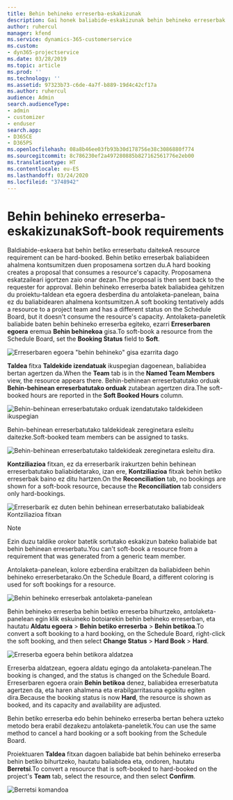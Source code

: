 ```yaml
---
title: Behin behineko erreserba-eskakizunak
description: Gai honek baliabide-eskakizunak behin behineko erreserbak egiteari buruzko informazioa ematen du.
author: ruhercul
manager: kfend
ms.service: dynamics-365-customerservice
ms.custom:
- dyn365-projectservice
ms.date: 03/28/2019
ms.topic: article
ms.prod: ''
ms.technology: ''
ms.assetid: 97323b73-c6de-4a7f-b889-19d4c42cf17a
ms.author: ruhercul
audience: Admin
search.audienceType:
- admin
- customizer
- enduser
search.app:
- D365CE
- D365PS
ms.openlocfilehash: 08a8b46ee03fb93b30d178756e38c3086880f774
ms.sourcegitcommit: 8c786230ef2a497280885b827162561776e2eb00
ms.translationtype: HT
ms.contentlocale: eu-ES
ms.lasthandoff: 03/24/2020
ms.locfileid: "3748942"
---
```

# <a name="soft-book-requirements"></a><span data-ttu-id="3b6a0-103">Behin behineko erreserba-eskakizunak</span><span class="sxs-lookup"><span data-stu-id="3b6a0-103">Soft-book requirements</span></span>

<span data-ttu-id="3b6a0-104">Baldiabide-eskaera bat behin betiko erreserbatu daiteke</span><span class="sxs-lookup"><span data-stu-id="3b6a0-104">A resource requirement can be hard-booked.</span></span> <span data-ttu-id="3b6a0-105">Behin betiko erreserbak baliabideen ahalmena kontsumitzen duen proposamena sortzen du.</span><span class="sxs-lookup"><span data-stu-id="3b6a0-105">A hard booking creates a proposal that consumes a resource's capacity.</span></span> <span data-ttu-id="3b6a0-106">Proposamena eskatzaileari igortzen zaio onar dezan.</span><span class="sxs-lookup"><span data-stu-id="3b6a0-106">The proposal is then sent back to the requester for approval.</span></span> <span data-ttu-id="3b6a0-107">Behin behineko erreserba batek baliabidea gehitzen du proiektu-taldean eta egoera desberdina du antolaketa-panelean, baina ez du baliabidearen ahalmena kontsumitzen.</span><span class="sxs-lookup"><span data-stu-id="3b6a0-107">A soft booking tentatively adds a resource to a project team and has a different status on the Schedule Board, but it doesn't consume the resource's capacity.</span></span> <span data-ttu-id="3b6a0-108">Antolaketa-paneletik baliabide baten behin behineko erreserba egiteko, ezarri **Erreserbaren egoera** eremua **Behin behinekoa** gisa.</span><span class="sxs-lookup"><span data-stu-id="3b6a0-108">To soft-book a resource from the Schedule Board, set the **Booking Status** field to **Soft**.</span></span>

![Erreserbaren egoera "behin behineko" gisa ezarrita dago](media/Resource-Management-image77.png)

<span data-ttu-id="3b6a0-110">**Taldea** fitxa **Taldekide izendatuak** ikuspegian dagoenean, baliabidea bertan agertzen da.</span><span class="sxs-lookup"><span data-stu-id="3b6a0-110">When the **Team** tab is in the **Named Team Members** view, the resource appears there.</span></span> <span data-ttu-id="3b6a0-111">Behin-behinean erreserbatutako orduak **Behin-behinean erreserbatutako orduak** zutabean agertzen dira.</span><span class="sxs-lookup"><span data-stu-id="3b6a0-111">The soft-booked hours are reported in the **Soft Booked Hours** column.</span></span>

![Behin-behinean erreserbatutako orduak izendatutako taldekideen ikuspegian](media/Resource-Management-image78.png)

<span data-ttu-id="3b6a0-113">Behin-behinean erreserbatutako taldekideak zereginetara esleitu daitezke.</span><span class="sxs-lookup"><span data-stu-id="3b6a0-113">Soft-booked team members can be assigned to tasks.</span></span>

![Behin-behinean erreserbatutako taldekideak zereginetara esleitu dira.](media/Resource-Management-image79.png)

<span data-ttu-id="3b6a0-115">**Kontziliazioa** fitxan, ez da erreserbarik irakurtzen behin behinean erreserbatutako baliabidetarako, izan ere, **Kontziliazioa** fitxak behin betiko erreserbak baino ez ditu hartzen.</span><span class="sxs-lookup"><span data-stu-id="3b6a0-115">On the **Reconciliation** tab, no bookings are shown for a soft-book resource, because the **Reconciliation** tab considers only hard-bookings.</span></span>

![Erreserbarik ez duten behin behinean erreserbatutako baliabideak Kontziliazioa fitxan](media/Resource-Management-image80.png)

> [!NOTE]
> <span data-ttu-id="3b6a0-117">Ezin duzu taldike orokor batetik sortutako eskakizun bateko baliabide bat behin behinean erreserbatu.</span><span class="sxs-lookup"><span data-stu-id="3b6a0-117">You can't soft-book a resource from a requirement that was generated from a generic team member.</span></span>

<span data-ttu-id="3b6a0-118">Antolaketa-panelean, kolore ezberdina erabiltzen da baliabideen behin behineko erreserbetarako.</span><span class="sxs-lookup"><span data-stu-id="3b6a0-118">On the Schedule Board, a different coloring is used for soft bookings for a resource.</span></span>

![Behin behineko erreserbak antolaketa-panelean](media/Resource-Management-image81.png)

<span data-ttu-id="3b6a0-120">Behin behineko erreserba behin betiko erreserba bihurtzeko, antolaketa-panelean egin klik eskuineko botoiarekin behin behineko erreserban, eta hautatu **Aldatu egoera** \> **Behin betiko erreserba** \> **Behin betikoa**.</span><span class="sxs-lookup"><span data-stu-id="3b6a0-120">To convert a soft booking to a hard booking, on the Schedule Board, right-click the soft booking, and then select **Change Status** \> **Hard Book** \> **Hard**.</span></span>

![Erreserba egoera behin betikora aldatzea](media/Resource-Management-image82.png)

<span data-ttu-id="3b6a0-122">Erreserba aldatzean, egoera aldatu egingo da antolaketa-panelean.</span><span class="sxs-lookup"><span data-stu-id="3b6a0-122">The booking is changed, and the status is changed on the Schedule Board.</span></span> <span data-ttu-id="3b6a0-123">Erreserbaren egoera orain **Behin betikoa** denez, baliabidea erreserbatuta agertzen da, eta haren ahalmena eta erabilgarritasuna egokitu egiten dira.</span><span class="sxs-lookup"><span data-stu-id="3b6a0-123">Because the booking status is now **Hard**, the resource is shown as booked, and its capacity and availability are adjusted.</span></span>

<span data-ttu-id="3b6a0-124">Behin betiko erreserba edo behin behineko erreserba bertan behera uzteko metodo bera erabil dezakezu antolaketa-paneletik.</span><span class="sxs-lookup"><span data-stu-id="3b6a0-124">You can use the same method to cancel a hard booking or a soft booking from the Schedule Board.</span></span>

<span data-ttu-id="3b6a0-125">Proiektuaren **Taldea** fitxan dagoen baliabide bat behin behineko erreserba behin betiko bihurtzeko, hautatu baliabidea eta, ondoren, hautatu **Berretsi**.</span><span class="sxs-lookup"><span data-stu-id="3b6a0-125">To convert a resource that is soft-booked to hard-booked on the project's **Team** tab, select the resource, and then select **Confirm**.</span></span>

![Berretsi komandoa](media/Resource-Management-image83.png)
